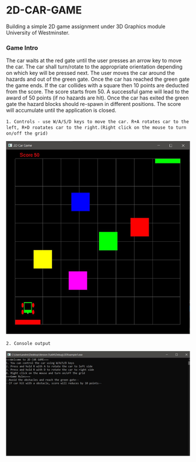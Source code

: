 # 2D-CAR-GAME
Building a simple 2D game assignment under 3D Graphics module University of Westminster.


### Game Intro

The car waits at the red gate until the user presses an arrow key to move the car. The car shall turn/rotate to the appropriate orientation depending on which key will be pressed next.
The user moves the car around the hazards and out of the green gate. Once the car has reached the green gate the game ends. If the car collides with a square then 10 points are deducted from the score.
The score starts from 50. A successful game will lead to the award of 50 points (if no hazards are hit). Once the car has exited the green gate the hazard blocks should re-spawn in different positions.
The score will accumulate until the application is closed.

```
1. Controls - use W/A/S/D keys to move the car. R+A rotates car to the left, R+D roatates car to the right.(Right click on the mouse to turn on/off the grid)
```
<img src = "https://github.com/ANDREWDESILVASL/2D-CAR-GAME/blob/master/Images/game.JPG">

```
2. Console output
```
<img src = "https://github.com/ANDREWDESILVASL/2D-CAR-GAME/blob/master/Images/console.JPG">

